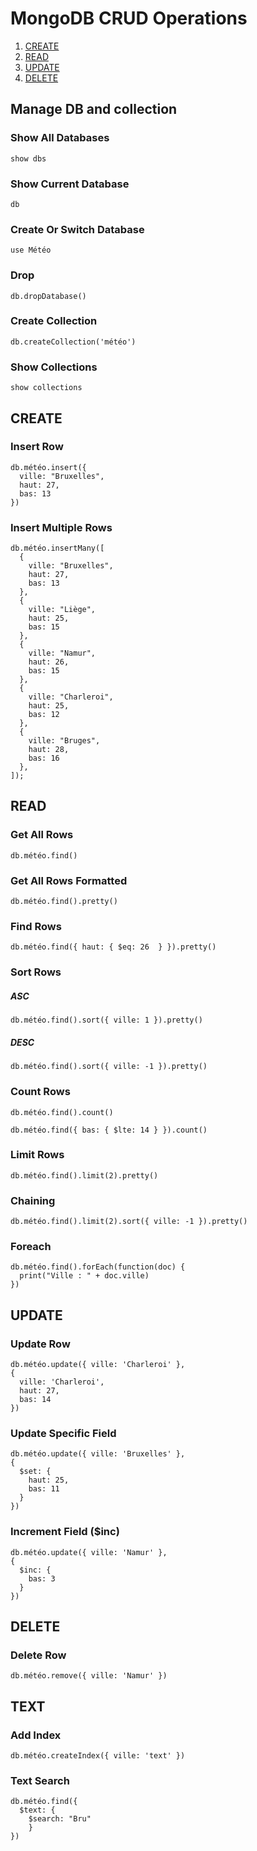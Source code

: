 # MongoDB CRUD Operations

1. [CREATE](#create)
1. [READ](#read)
1. [UPDATE](#update)
1. [DELETE](#delete)

## Manage DB and collection

### Show All Databases

```
show dbs
```

### Show Current Database

```
db
```

### Create Or Switch Database

```
use Météo
```

### Drop

```
db.dropDatabase()
```

### Create Collection

```
db.createCollection('météo')
```

### Show Collections

```
show collections
```

## CREATE

### Insert Row

```
db.météo.insert({
  ville: "Bruxelles",
  haut: 27,
  bas: 13
})
```

### Insert Multiple Rows

```
db.météo.insertMany([
  {
    ville: "Bruxelles",
    haut: 27,
    bas: 13
  },
  {
    ville: "Liège",
    haut: 25,
    bas: 15
  },
  {
    ville: "Namur",
    haut: 26,
    bas: 15
  },
  {
    ville: "Charleroi",
    haut: 25,
    bas: 12
  },
  {
    ville: "Bruges",
    haut: 28,
    bas: 16
  },
]);
```

## READ

### Get All Rows

```
db.météo.find()
```

### Get All Rows Formatted

```
db.météo.find().pretty()
```

### Find Rows

```
db.météo.find({ haut: { $eq: 26  } }).pretty()
```

### Sort Rows

##### ASC

```
db.météo.find().sort({ ville: 1 }).pretty()
```

##### DESC

```
db.météo.find().sort({ ville: -1 }).pretty()
```

### Count Rows

```
db.météo.find().count()
```

```
db.météo.find({ bas: { $lte: 14 } }).count()
```

### Limit Rows

```
db.météo.find().limit(2).pretty()
```

### Chaining

```
db.météo.find().limit(2).sort({ ville: -1 }).pretty()
```

### Foreach

```
db.météo.find().forEach(function(doc) {
  print("Ville : " + doc.ville)
})
```

## UPDATE

### Update Row

```
db.météo.update({ ville: 'Charleroi' },
{
  ville: 'Charleroi',
  haut: 27,
  bas: 14
})
```

### Update Specific Field

```
db.météo.update({ ville: 'Bruxelles' },
{
  $set: {
    haut: 25,
    bas: 11
  }
})
```

### Increment Field (\$inc)

```
db.météo.update({ ville: 'Namur' },
{
  $inc: {
    bas: 3
  }
})
```

## DELETE

### Delete Row

```
db.météo.remove({ ville: 'Namur' })
```

## TEXT

### Add Index

```
db.météo.createIndex({ ville: 'text' })
```

### Text Search

```
db.météo.find({
  $text: {
    $search: "Bru"
    }
})
```
